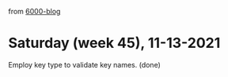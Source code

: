 from [6000-blog](../../../6000-blog.md)
# Saturday (week 45), 11-13-2021

Employ key type to validate key names. (done)